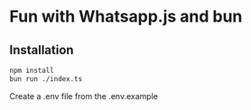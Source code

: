# Fun with Whatsapp.js and bun

## Installation

```bash
npm install
bun run ./index.ts
```

Create a .env file from the .env.example
